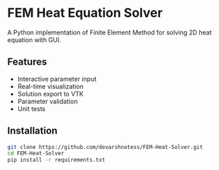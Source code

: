 # FEM Heat Equation Solver

A Python implementation of Finite Element Method for solving 2D heat equation with GUI.

## Features
- Interactive parameter input
- Real-time visualization
- Solution export to VTK
- Parameter validation
- Unit tests

## Installation
```bash
git clone https://github.com/devarshnotess/FEM-Heat-Solver.git
cd FEM-Heat-Solver
pip install -r requirements.txt
